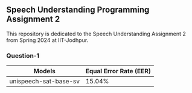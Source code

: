 ## Speech Understanding Programming Assignment 2

This repository is dedicated to the Speech Understanding Assignment 2 from Spring 2024 at IIT-Jodhpur.

### Question-1

| Models               | Equal Error Rate (EER) |
|----------------------|------------------------|
| unispeech-sat-base-sv| 15.04%                 |
